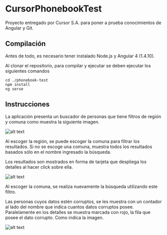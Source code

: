# CursorPhonebookTest

Proyecto entregado por Cursor S.A. para poner a prueba conocimientos de Angular y Git.

## Compilación

Antes de todo, es necesario tener instalado Node.js y Angular 4 (1.4.10).

Al clonar el repositorio, para compilar y ejecutar se deben ejecutar los siguientes comandos

```
cd ./phonebook-test
npm install
ng serve
```

## Instrucciones

La aplicación presenta un buscador de personas que tiene filtros de región y comuna como muestra la siguiente imagen.


![alt text](https://i.imgur.com/Dd4GMrv.png)


Al escoger la región, se puede escoger la comuna para filtrar los resultados. Si no se escoge una comuna, muestra todos los resultados basados sólo en el nombre ingresado la búsqueda.

Los resultados son mostrados en forma de tarjeta que despliega los detalles al hacer click sobre ella.


![alt text](https://i.imgur.com/esFWhSh.gif)


Al escoger la comuna, se realiza nuevamente la búsqueda utilizando este filtro.

Las personas cuyos datos estén corruptos, se les muestra con un contador al lado del nombre que indica cuantos datos corruptos posee. Paralelamente en los detalles se muestra marcada con rojo, la fila que posee el dato corrupto. Como indica la imagen.


![alt text](https://i.imgur.com/UwN06yX.png)

